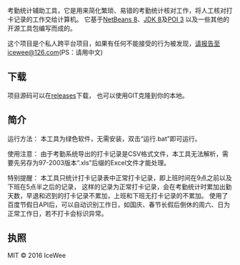考勤统计辅助工具，它是用来简化繁琐、易错的考勤统计核对工作，将人工核对打卡记录的工作交给计算机。
它基于[NetBeans 8](https://netbeans.org/)、[JDK 8](http://www.oracle.com/technetwork/java/javase/downloads/jdk8-downloads-2133151.html)及[POI 3](http://poi.apache.org/download.html)
以及一些其他的开源工具包编写而成的。

这个项目是个私人跨平台项目，如果有任何不能接受的行为被发现，请报告至icewee@126.com(PS：请用中文)

## 下载

项目源码可以在[releases](https://github.com/IceWee/kaoqin/releases)下载，
也可以使用GIT克隆到你的本地。

## 简介
运行方法：
本工具为绿色软件，无需安装，双击“运行.bat”即可运行。

使用注意：
由于考勤系统导出的打卡记录是CSV格式文件，本工具无法解析，需要先另存为97-2003版本“.xls”后缀的Excel文件才能处理。

特别提醒：
本工具只统计打卡记录表中正常打卡记录，即上班时间在9点之前以及下班在5点半之后的记录，
这样的记录为正常打卡记录，会在考勤统计时累加出勤天数，早退和迟到的打卡记录不累加，上班和下班无打卡记录的不累加。
使用了百度节假日API后，可以自动识别工作日，如国庆、春节长假后倒休的周六、日为正常工作日，若不打卡会标识异常。

## 执照

MIT © 2016 IceWee

